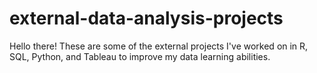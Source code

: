 # external-data-analysis-projects

Hello there! These are some of the external projects I've worked on in R, SQL, Python, and Tableau to improve my data learning abilities.
